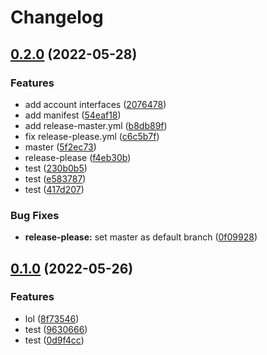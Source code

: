 # Changelog

## [0.2.0](https://github.com/mumot1999/sdm-bank/compare/v0.1.0...v0.2.0) (2022-05-28)


### Features

* add account interfaces ([2076478](https://github.com/mumot1999/sdm-bank/commit/20764786b66e40266c36f2a88032ea9f0d9afb85))
* add manifest ([54eaf18](https://github.com/mumot1999/sdm-bank/commit/54eaf184748262c2e732c9c3691e351b381587e8))
* add release-master.yml ([b8db89f](https://github.com/mumot1999/sdm-bank/commit/b8db89f19631f078d3b34d9cdd1a9da9e867a5c9))
* fix release-please.yml ([c6c5b7f](https://github.com/mumot1999/sdm-bank/commit/c6c5b7f9257bdb12f20360d7074c7034287ed166))
* master ([5f2ec73](https://github.com/mumot1999/sdm-bank/commit/5f2ec7301d246fd1d0ab06933bc51e9f3fe67338))
* release-please ([f4eb30b](https://github.com/mumot1999/sdm-bank/commit/f4eb30bf91cf61c5e4c7f1935162973f667f938b))
* test ([230b0b5](https://github.com/mumot1999/sdm-bank/commit/230b0b58e28727a5fc2fe9fc108cb3dcc6a799e0))
* test ([e583787](https://github.com/mumot1999/sdm-bank/commit/e58378712753cab3798ff07fb17f7c7e6c52df31))
* test ([417d207](https://github.com/mumot1999/sdm-bank/commit/417d20742768bdce6a785f635bb7ba9dd96933f3))


### Bug Fixes

* **release-please:** set master as default branch ([0f09928](https://github.com/mumot1999/sdm-bank/commit/0f09928bfe72a67105c8952826394ebf550a63e4))

## [0.1.0](https://github.com/mumot1999/sdm-bank/compare/v0.0.1...v0.1.0) (2022-05-26)


### Features

* lol ([8f73546](https://github.com/mumot1999/sdm-bank/commit/8f7354617e0dc2f3222ef108c180e81715bb7c5f))
* test ([9630666](https://github.com/mumot1999/sdm-bank/commit/9630666bee508202da9eec1998c5cb809b42af55))
* test ([0d9f4cc](https://github.com/mumot1999/sdm-bank/commit/0d9f4ccf4378046223a04d8b8ce6a9c9871fb4b0))
